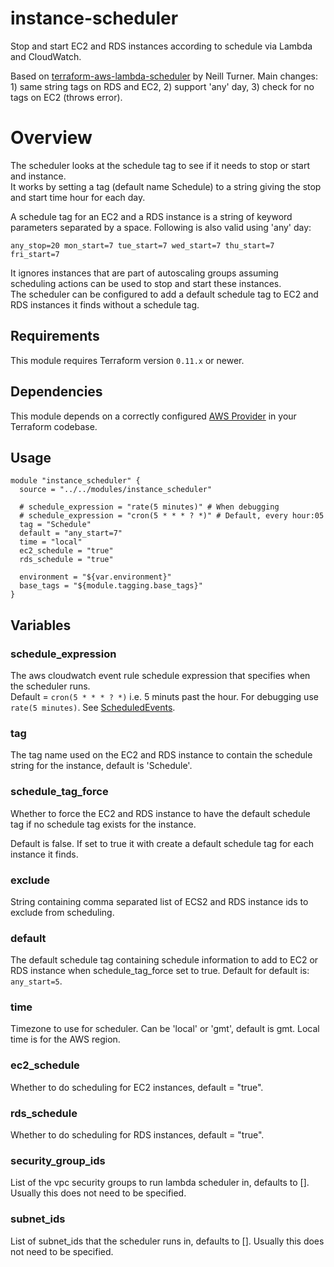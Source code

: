 # instance-scheduler
Stop and start EC2 and RDS instances according to schedule via Lambda and CloudWatch.

Based on [terraform-aws-lambda-scheduler](https://github.com/neillturner/terraform-aws-lambda-scheduler) by Neill Turner. Main changes: 1) same string tags on RDS and EC2, 2) support 'any' day, 3) check for no tags on EC2 (throws error).

# Overview
The scheduler looks at the schedule tag to see if it needs to stop or start and instance.<br>
It works by setting a tag (default name Schedule) to a string giving the stop and start time hour for each day.

A schedule tag for an EC2 and a RDS instance is a string of keyword parameters separated by a space. Following is also valid using 'any' day:
```
any_stop=20 mon_start=7 tue_start=7 wed_start=7 thu_start=7 fri_start=7
```

It ignores instances that are part of autoscaling groups assuming scheduling actions can be used to stop and start these instances.<br>
The scheduler can be configured to add a default schedule tag to EC2 and RDS instances it finds without a schedule tag.

## Requirements
This module requires Terraform version `0.11.x` or newer.

## Dependencies
This module depends on a correctly configured [AWS Provider](https://www.terraform.io/docs/providers/aws/index.html) in your Terraform codebase.

## Usage
```
module "instance_scheduler" {
  source = "../../modules/instance_scheduler"

  # schedule_expression = "rate(5 minutes)" # When debugging
  # schedule_expression = "cron(5 * * * ? *)" # Default, every hour:05
  tag = "Schedule"
  default = "any_start=7"
  time = "local"
  ec2_schedule = "true"
  rds_schedule = "true"

  environment = "${var.environment}"
  base_tags = "${module.tagging.base_tags}"
}
```
## Variables

### schedule_expression
The aws cloudwatch event rule schedule expression that specifies when the scheduler runs.<br>
Default = `cron(5 * * * ? *)` i.e. 5 minuts past the hour. For debugging use `rate(5 minutes)`. See [ScheduledEvents](https://docs.aws.amazon.com/AmazonCloudWatch/latest/events/ScheduledEvents.html).

### tag
The tag name used on the EC2 and RDS instance to contain the schedule string for the instance, default is 'Schedule'.

### schedule_tag_force
Whether to force the EC2 and RDS instance to have the default schedule tag if no schedule tag exists for the instance.

Default is false. If set to true it with create a default schedule tag for each instance it finds.

### exclude
String containing comma separated list of ECS2 and RDS instance ids to exclude from scheduling.

### default
The default schedule tag containing schedule information to add to EC2 or RDS instance when schedule_tag_force set to true. Default for default is: `any_start=5`.

### time
Timezone to use for scheduler. Can be 'local' or 'gmt', default is gmt. Local time is for the AWS region.

### ec2_schedule
Whether to do scheduling for EC2 instances, default = "true".

### rds_schedule
Whether to do scheduling for RDS instances, default = "true".

### security_group_ids
List of the vpc security groups to run lambda scheduler in, defaults to []. Usually this does not need to be specified.

### subnet_ids
List of subnet_ids that the scheduler runs in, defaults to []. Usually this does not need to be specified.
